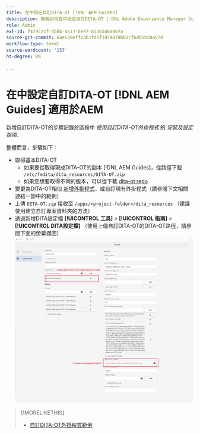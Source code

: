 ```yaml
---
title: 在中設定自訂DITA-OT [!DNL AEM Guides]
description: 瞭解如何在中設定自訂DITA-OT [!DNL Adobe Experience Manager Guides]
role: Admin
exl-id: f479c2cf-5b8b-4517-be97-81303468007a
source-git-commit: 6ae539eff23b1fd5f1d74878b03cf6dd5b20a57d
workflow-type: tm+mt
source-wordcount: '153'
ht-degree: 0%

---
```


# 在中設定自訂DITA-OT [!DNL AEM Guides] 適用於AEM

新增自訂DITA-OT的步驟記錄於區段中 _使用自訂DITA-OT外掛程式_ 的 _安裝及設定指南_.

整體而言，步驟如下：

+ 取得基本DITA-OT
   + 如果要從取得現成DITA-OT的副本 [!DNL AEM Guides]，從路徑下載 `/etc/fmdita/dita_resources/DITA-OT.zip`
   + 如果您想要取得不同的版本，可以從下載 [dita-ot repo](https://www.dita-ot.org/download)
+ 變更為DITA-OT相似 [新增外掛程式](https://www.dita-ot.org/dev/topics/plugins-installing.html)，或自訂現有外掛程式（請參閱下文相關連結一節中的範例）
+ 上傳 `DITA-OT.zip` 接收至 `/apps/<project-folder>/dita_resources` （建議使用建立自訂專案資料夾的方法）
+ 透過新增DITA設定檔 **[!UICONTROL 工具]** > **[!UICONTROL 指南]** > **[!UICONTROL DITA設定檔]** （使用上傳自訂DITA-OT的DITA-OT路徑，請參閱下面的熒幕擷圖）
   ![DITA設定檔](assets/dita-profile.png)

>[!MORELIKETHIS]
>
>+ [自訂DITA-OT外掛程式範例](https://www.dita-ot.org/dev/topics/pdf-customization.html)

